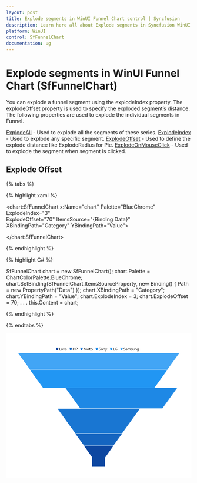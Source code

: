 ```yaml
---
layout: post
title: Explode segments in WinUI Funnel Chart control | Syncfusion
description: Learn here all about Explode segments in Syncfusion WinUI Funnel Chart(SfFunnelChart) control with key features and more.
platform: WinUI
control: SfFunnelChart
documentation: ug
---
```


# Explode segments in WinUI Funnel Chart (SfFunnelChart)

You can explode a funnel segment using the explodeIndex property. The explodeOffset property is used to specify the exploded segment’s distance. The following properties are used to explode the individual segments in Funnel.

[ExplodeAll]() - Used to explode all the segments of these series.
[ExplodeIndex]() - Used to explode any specific segment.
[ExplodeOffset]() - Used to define the explode distance like ExplodeRadius for Pie.
[ExplodeOnMouseClick]() - Used to explode the segment when segment is clicked.

## Explode Offset

{% tabs %} 

{% highlight xaml %}

<chart:SfFunnelChart x:Name="chart" 
                Palette="BlueChrome"
                ExplodeIndex="3"  
                ExplodeOffset="70" 
                ItemsSource="{Binding Data}" 
                XBindingPath="Category"
                YBindingPath="Value">

</chart:SfFunnelChart>
 
{% endhighlight %}

{% highlight C# %} 

SfFunnelChart chart = new SfFunnelChart();
chart.Palette = ChartColorPalette.BlueChrome;
chart.SetBinding(SfFunnelChart.ItemsSourceProperty, new Binding() { Path = new PropertyPath("Data") });
chart.XBindingPath = "Category";
chart.YBindingPath = "Value";
chart.ExplodeIndex = 3;
chart.ExplodeOffset = 70;
. . . 
this.Content = chart;

{% endhighlight %}

{% endtabs %}

![Explode segments in WinUI Funnel Chart](Explode-segments_images/WinUI_Funnel_chart_Explode_segments.png)

